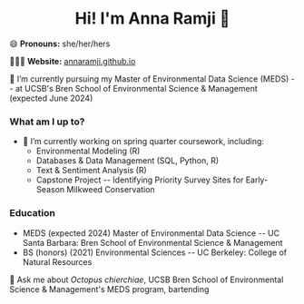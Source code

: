 <h1 align="center"> Hi! I'm Anna Ramji 👋</h1>


😄 **Pronouns:** she/her/hers

👩🏻‍💻 **Website:** [annaramji.github.io](https://annaramji.github.io/)  


🌱 I’m currently pursuing my Master of Environmental Data Science (MEDS) -- at UCSB's Bren School of Environmental Science & Management (expected June 2024)


### What am I up to?
- 🔭 I’m currently working on spring quarter coursework, including: 
    - Environmental Modeling (R)
    - Databases & Data Management (SQL, Python, R)
    - Text & Sentiment Analysis (R)
    - Capstone Project -- Identifying Priority Survey Sites for Early-Season Milkweed Conservation



### Education
- MEDS (expected 2024) Master of Environmental Data Science -- UC Santa Barbara: Bren School of Environmental Science & Management
- BS (honors) (2021) Environmental Sciences --  UC Berkeley: College of Natural Resources




💬 Ask me about *Octopus chierchiae*, UCSB Bren School of Environmental Science & Management's MEDS program, bartending

<!--
**annaramji/annaramji** is a ✨ _special_ ✨ repository because its `README.md` (this file) appears on your GitHub profile.

Here are some ideas to get you started:

- 🤔 I’m looking for help with ...
- 💬 Ask me about *Octopus chierchiae*, UCSB Bren School of Environmental Science & Management's MEDS program
- 📫 How to reach me: ...

- ⚡ Fun fact: ...
-->
